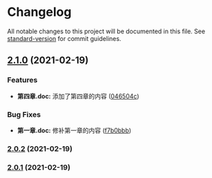 # Changelog

All notable changes to this project will be documented in this file. See [standard-version](https://github.com/conventional-changelog/standard-version) for commit guidelines.

## [2.1.0](https://github.com/csch961207/limeauto_flutter/compare/v2.0.2...v2.1.0) (2021-02-19)


### Features

* **第四章.doc:** 添加了第四章的内容 ([046504c](https://github.com/csch961207/limeauto_flutter/commit/046504cf325b1ba5eeb62171371253d41bcb30d2))


### Bug Fixes

* **第一章.doc:** 修补第一章的内容 ([f7b0bbb](https://github.com/csch961207/limeauto_flutter/commit/f7b0bbbf8d911adcfaa6bab2e04ed389edbfd5f9))

### [2.0.2](https://github.com/csch961207/limeauto_flutter/compare/v2.0.1...v2.0.2) (2021-02-19)

### [2.0.1](https://github.com/csch961207/limeauto_flutter/compare/v1.0.1-0...v2.0.1) (2021-02-19)
